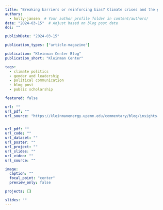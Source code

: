 ```yaml
---
title: "Breaking barriers or reinforcing bias? Climate crises and the gender divide in political leadership"
authors:
  - holly-jansen  # Your author profile folder in content/authors/
date: "2024-03-15"  # Adjust based on blog post date
doi: ""

publishDate: "2024-03-15"

publication_types: ["article-magazine"]

publication: "Kleinman Center Blog"
publication_short: "Kleinman Center"

tags:
  - climate politics
  - gender and leadership
  - political communication
  - blog post
  - public scholarship

featured: false

url: ""
url_pdf: ""
url_source: "https://kleinmanenergy.upenn.edu/commentary/blog/insights-from-the-the-political-economy-of-climate-change-and-the-environment-2024-mini-conference/"


url_pdf: ""
url_code: ""
url_dataset: ""
url_poster: ""
url_project: ""
url_slides: ""
url_video: ""
url_source: ""

image:
  caption: ""
  focal_point: "center"
  preview_only: false

projects: []

slides: ""
---
```



